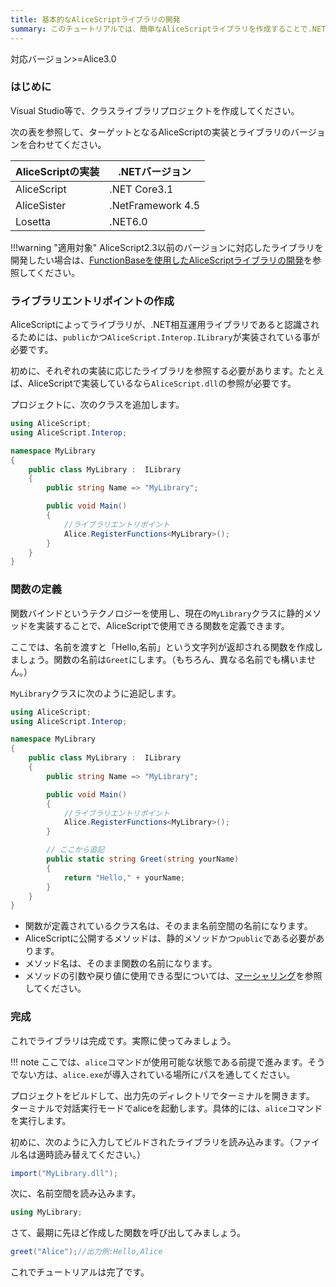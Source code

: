```yaml
---
title: 基本的なAliceScriptライブラリの開発
summary: このチュートリアルでは、簡単なAliceScriptライブラリを作成することで.NETライブラリがどのようにAliceScriptで動作するかを学習します。
---
```

<span class="badge bg-success">対応バージョン>=Alice3.0</span>

### はじめに
Visual Studio等で、クラスライブラリプロジェクトを作成してください。

次の表を参照して、ターゲットとなるAliceScriptの実装とライブラリのバージョンを合わせてください。

|AliceScriptの実装|.NETバージョン|
|---|---|
|AliceScript|.NET Core3.1|
|AliceSister|.NetFramework 4.5|
|Losetta|.NET6.0|

!!!warning "適用対象"
    AliceScript2.3以前のバージョンに対応したライブラリを開発したい場合は、[FunctionBaseを使用したAliceScriptライブラリの開発](./functionbase-basic.md)を参照してください。

### ライブラリエントリポイントの作成
AliceScriptによってライブラリが、.NET相互運用ライブラリであると認識されるためには、`public`かつ`AliceScript.Interop.ILibrary`が実装されている事が必要です。

初めに、それぞれの実装に応じたライブラリを参照する必要があります。たとえば、AliceScriptで実装しているなら`AliceScript.dll`の参照が必要です。

プロジェクトに、次のクラスを追加します。

```csharp title="MyLibrary.cs"
using AliceScript;
using AliceScript.Interop;

namespace MyLibrary
{
    public class MyLibrary :  ILibrary
    {
        public string Name => "MyLibrary";

        public void Main()
        {
            //ライブラリエントリポイント
            Alice.RegisterFunctions<MyLibrary>();
        }
    }
}
```

### 関数の定義
関数バインドというテクノロジーを使用し、現在の`MyLibrary`クラスに静的メソッドを実装することで、AliceScriptで使用できる関数を定義できます。

ここでは、名前を渡すと「Hello,名前」という文字列が返却される関数を作成しましょう。関数の名前は`Greet`にします。（もちろん、異なる名前でも構いません。）

`MyLibrary`クラスに次のように追記します。

```csharp title="MyLibrary.cs"
using AliceScript;
using AliceScript.Interop;

namespace MyLibrary
{
    public class MyLibrary :  ILibrary
    {
        public string Name => "MyLibrary";

        public void Main()
        {
            //ライブラリエントリポイント
            Alice.RegisterFunctions<MyLibrary>();
        }

        // ここから追記
        public static string Greet(string yourName)
        {
            return "Hello," + yourName;
        }
    }
}
```

- 関数が定義されているクラス名は、そのまま名前空間の名前になります。
- AliceScriptに公開するメソッドは、静的メソッドかつ`public`である必要があります。
- メソッド名は、そのまま関数の名前になります。
- メソッドの引数や戻り値に使用できる型については、[マーシャリング](./marshaling.md)を参照してください。

### 完成
これでライブラリは完成です。実際に使ってみましょう。

!!! note
    ここでは、`alice`コマンドが使用可能な状態である前提で進みます。そうでない方は、`alice.exe`が導入されている場所にパスを通してください。

プロジェクトをビルドして、出力先のディレクトリでターミナルを開きます。
ターミナルで対話実行モードでaliceを起動します。具体的には、`alice`コマンドを実行します。

初めに、次のように入力してビルドされたライブラリを読み込みます。（ファイル名は適時読み替えてください。）

```cs title="AliceScript"
import("MyLibrary.dll");
```

次に、名前空間を読み込みます。

```cs title="AliceScript"
using MyLibrary;
```

さて、最期に先ほど作成した関数を呼び出してみましょう。

```cs title="AliceScript"
greet("Alice");//出力例:Hello,Alice
```

これでチュートリアルは完了です。
